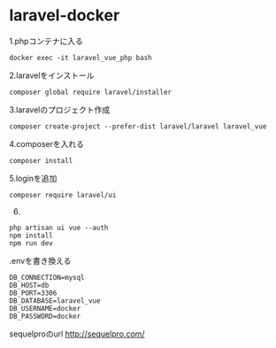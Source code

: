 # laravel-docker

1.phpコンテナに入る
```
docker exec -it laravel_vue_php bash
```

2.laravelをインストール
```
composer global require laravel/installer
```

3.laravelのプロジェクト作成
```
composer create-project --prefer-dist laravel/laravel laravel_vue
```

4.composerを入れる
```
composer install
```

5.loginを追加
```
composer require laravel/ui
```

6.
```
php artisan ui vue --auth
npm install
npm run dev
```

.envを書き換える
```
DB_CONNECTION=mysql
DB_HOST=db
DB_PORT=3306
DB_DATABASE=laravel_vue
DB_USERNAME=docker
DB_PASSWORD=docker
```

sequelproのurl http://sequelpro.com/
